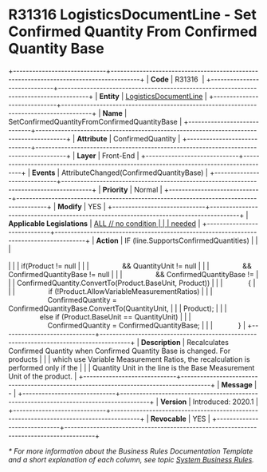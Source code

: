 ﻿---
erp.type: front-end-business-rule
erp.entity: logistics-documents
---

# R31316 LogisticsDocumentLine - Set Confirmed Quantity From Confirmed Quantity Base
+-----------------------------+---------------------------------------------------------------------------------------+
| **Code**                    | R31316                                                                                |
+-----------------------------+---------------------------------------------------------------------------------------+
| **Entity**                  | [LogisticsDocumentLine](~/reference/common-business-rules/logistics-documents.md)     |
+-----------------------------+---------------------------------------------------------------------------------------+
| **Name**                    | SetConfirmedQuantityFromConfirmedQuantityBase                                         |
+-----------------------------+---------------------------------------------------------------------------------------+
| **Attribute**               | ConfirmedQuantity                                                                     |
+-----------------------------+---------------------------------------------------------------------------------------+
| **Layer**                   | Front-End                                                                             |
+-----------------------------+---------------------------------------------------------------------------------------+
| **Events**                  | AttributeChanged(ConfirmedQuantityBase)                                               |
+-----------------------------+---------------------------------------------------------------------------------------+
| **Priority**                | Normal                                                                                |
+-----------------------------+---------------------------------------------------------------------------------------+
| **Modify**                  | YES                                                                                   |
+-----------------------------+---------------------------------------------------------------------------------------+
| **Applicable Legislations** | [ALL // no condition                                                                  |
|                             | needed](xref:applicable-legislations)                                                 |
+-----------------------------+---------------------------------------------------------------------------------------+
| **Action**                  | IF (line.SupportsConfirmedQuantities)                                                 |
|                             | <br/><br/>                                                                            |
|                             | if(Product != null                                                                    |
|                             |                 && QuantityUnit != null                                               |
|                             |                 && ConfirmedQuantityBase != null                                      |
|                             |                 && ConfirmedQuantityBase !=                                           |
|                             | ConfirmedQuantity.ConvertTo(Product.BaseUnit, Product))                               |
|                             |             {                                                                         |
|                             |                 if (!Product.AllowVariableMeasurementRatios)                          |
|                             |                     ConfirmedQuantity = ConfirmedQuantityBase.ConvertTo(QuantityUnit, |
|                             | Product);                                                                             |
|                             |                 else if (Product.BaseUnit == QuantityUnit)                            |
|                             |                     ConfirmedQuantity = ConfirmedQuantityBase;                        |
|                             |             }                                                                         |
+-----------------------------+---------------------------------------------------------------------------------------+
| **Description**             | Recalculates Confirmed Quantity when Confirmed Quantity Base is changed. For products |
|                             | which use Variable Measurement Ratios, the recalculation is performed only if the     |
|                             | Quantity Unit in the line is the Base Мeasurement Unit of the product.                |
+-----------------------------+---------------------------------------------------------------------------------------+
| **Message**                 | \-                                                                                    |
+-----------------------------+---------------------------------------------------------------------------------------+
| **Version**                 | Introduced: 2020.1                                                                    |
+-----------------------------+---------------------------------------------------------------------------------------+
| **Revocable**               | YES                                                                                   |
+-----------------------------+---------------------------------------------------------------------------------------+

*\* For more information about the Business Rules Documentation Template and a short explanation of each column, see
topic [System Business Rules](../templates/template-description-system-business-rules.md).*
